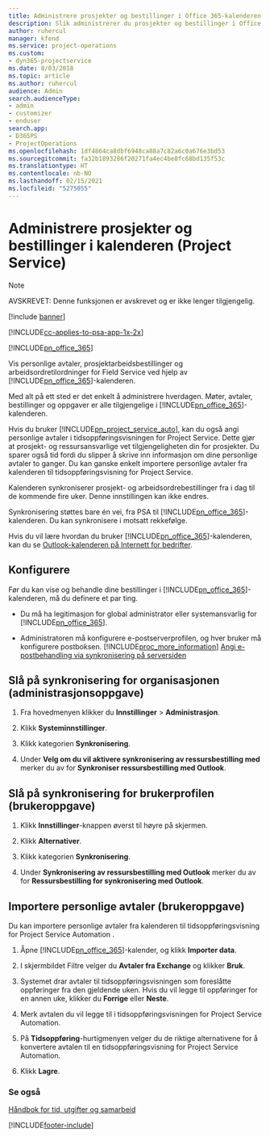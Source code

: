 ```yaml
---
title: Administrere prosjekter og bestillinger i Office 365-kalenderen
description: Slik administrerer du prosjekter og bestillinger i Office 365-kalenderen
author: ruhercul
manager: kfend
ms.service: project-operations
ms.custom:
- dyn365-projectservice
ms.date: 8/03/2018
ms.topic: article
ms.author: ruhercul
audience: Admin
search.audienceType:
- admin
- customizer
- enduser
search.app:
- D365PS
- ProjectOperations
ms.openlocfilehash: 1df4864ca8dbf6948ca88a7c82a6c0a676e3bd53
ms.sourcegitcommit: fa32b1893286f20271fa4ec4be8fc68bd135f53c
ms.translationtype: HT
ms.contentlocale: nb-NO
ms.lasthandoff: 02/15/2021
ms.locfileid: "5275055"
---
```

# <a name="manage-projects-and-bookings-in-your-calendar-project-service"></a>Administrere prosjekter og bestillinger i kalenderen (Project Service)

> [!Note]
> AVSKREVET: Denne funksjonen er avskrevet og er ikke lenger tilgjengelig.

[!include [banner](../includes/psa-now-project-operations.md)]

[!INCLUDE[cc-applies-to-psa-app-1x-2x](../includes/cc-applies-to-psa-app-1x-2x.md)]

[!INCLUDE[pn_office_365](../includes/pn-office-365.md)] 

Vis personlige avtaler, prosjektarbeidsbestillinger og arbeidsordretilordninger for Field Service ved hjelp av [!INCLUDE[pn_office_365](../includes/pn-office-365.md)]-kalenderen.  
  
 Med alt på ett sted er det enkelt å administrere hverdagen. Møter, avtaler, bestillinger og oppgaver er alle tilgjengelige i [!INCLUDE[pn_office_365](../includes/pn-office-365.md)]-kalenderen.  
  
 Hvis du bruker [!INCLUDE[pn_project_service_auto](../includes/pn-project-service-auto.md)], kan du også angi personlige avtaler i tidsoppføringsvisningen for Project Service. Dette gjør at prosjekt- og ressursansvarlige vet tilgjengeligheten din for prosjekter. Du sparer også tid fordi du slipper å skrive inn informasjon om dine personlige avtaler to ganger. Du kan ganske enkelt importere personlige avtaler fra kalenderen til tidsoppføringsvisning for Project Service.  
  
 Kalenderen synkroniserer prosjekt- og arbeidsordrebestillinger fra i dag til de kommende fire uker. Denne innstillingen kan ikke endres.  
  
 Synkronisering støttes bare én vei, fra PSA til [!INCLUDE[pn_office_365](../includes/pn-office-365.md)]-kalenderen. Du kan synkronisere i motsatt rekkefølge. 
  
 Hvis du vil lære hvordan du bruker [!INCLUDE[pn_office_365](../includes/pn-office-365.md)]-kalenderen, kan du se [Outlook-kalenderen på Internett for bedrifter](https://support.office.com/article/Calendar-in-Outlook-on-the-web-for-business-5219c457-d1fe-4c2f-9032-1a816b88e936).  
  
## <a name="setup"></a>Konfigurere  
 Før du kan vise og behandle dine bestillinger i [!INCLUDE[pn_office_365](../includes/pn-office-365.md)]-kalenderen, må du definere et par ting.  
  
- Du må ha legitimasjon for global administrator eller systemansvarlig for [!INCLUDE[pn_office_365](../includes/pn-office-365.md)].  
  
- Administratoren må konfigurere e-postserverprofilen, og hver bruker må konfigurere postboksen. [!INCLUDE[proc_more_information](../includes/proc-more-information.md)] [Angi e-postbehandling via synkronisering på serversiden](https://docs.microsoft.com/dynamics365/customerengagement/on-premises/admin/set-up-server-side-synchronization-of-email-appointments-contacts-and-tasks)  
  
## <a name="turn-on-synchronization-for-your-organization-admin-task"></a>Slå på synkronisering for organisasjonen (administrasjonsoppgave)  
  
1.  Fra hovedmenyen klikker du **Innstillinger** > **Administrasjon**.  
  
2.  Klikk **Systeminnstillinger**.  
  
3.  Klikk kategorien **Synkronisering**.  
  
4.  Under **Velg om du vil aktivere synkronisering av ressursbestilling med** merker du av for **Synkroniser ressursbestilling med Outlook**.  
  
## <a name="turn-on-synchronization-for-your-user-profile-user-task"></a>Slå på synkronisering for brukerprofilen (brukeroppgave)  
  
1.  Klikk **Innstillinger**-knappen øverst til høyre på skjermen.  
  
2.  Klikk **Alternativer**.  
  
3.  Klikk kategorien **Synkronisering**.  
  
4.  Under **Synkronisering av ressursbestilling med Outlook** merker du av for **Ressursbestilling for synkronisering med Outlook**.  
  
## <a name="import-your-personal-appointments-user-task"></a>Importere personlige avtaler (brukeroppgave)  
 Du kan importere personlige avtaler fra kalenderen til tidsoppføringsvisning for Project Service Automation .  
  
1. Åpne [!INCLUDE[pn_office_365](../includes/pn-office-365.md)]-kalender, og klikk **Importer data**.  
  
2. I skjermbildet Filtre velger du **Avtaler fra Exchange** og klikker **Bruk**.  
  
3. Systemet drar avtaler til tidsoppføringsvisningen som foreslåtte oppføringer fra den gjeldende uken. Hvis du vil legge til oppføringer for en annen uke, klikker du **Forrige** eller **Neste**.  
  
4. Merk avtalen du vil legge til i tidsoppføringsvisningen for Project Service Automation.  
  
5. På **Tidsoppføring**-hurtigmenyen velger du de riktige alternativene for å konvertere avtalen til en tidsoppføringsvisning for Project Service Automation.  
  
6. Klikk **Lagre**.  
  
### <a name="see-also"></a>Se også  
 [Håndbok for tid, utgifter og samarbeid](../psa/time-expense-collaboration-guide.md)


[!INCLUDE[footer-include](../includes/footer-banner.md)]